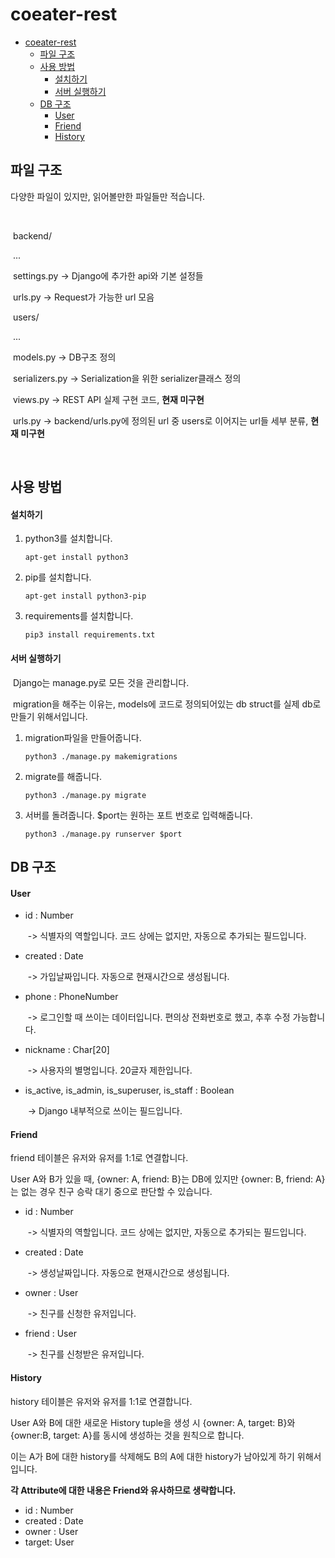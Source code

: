 # coeater-rest

- [coeater-rest](#coeater-rest)
  - [파일 구조](#파일-구조)
  - [사용 방법](#사용-방법)
      - [설치하기](#설치-하기)
      - [서버 실행하기](#서버-실행하기)
  - [DB 구조](#db-구조)
      - [User](#user)
      - [Friend](#friend)
      - [History](#history)

## 파일 구조

다양한 파일이 있지만, 읽어볼만한 파일들만 적습니다.

​	

​	backend/

​			...

​			settings.py						-> Django에 추가한 api와 기본 설정들

​			urls.py								-> Request가 가능한 url 모음

​	users/

​			...

​			models.py						-> DB구조 정의			

​			serializers.py					-> Serialization을 위한 serializer클래스 정의

​			views.py							-> REST API 실제 구현 코드, **현재 미구현**

​			urls.py								-> backend/urls.py에 정의된 url 중 users로 이어지는 url들 세부 분류, **현재 미구현**

​	

## 사용 방법

#### 설치하기

1. python3를 설치합니다.

   ```
   apt-get install python3
   ```

2. pip를 설치합니다.

   ```
   apt-get install python3-pip
   ```

3. requirements를 설치합니다.

   ```
   pip3 install requirements.txt
   ```

#### 서버 실행하기

​	Django는 manage.py로 모든 것을 관리합니다.

​	migration을 해주는 이유는, models에 코드로 정의되어있는 db struct를 실제 db로 만들기 위해서입니다.

1. migration파일을 만들어줍니다.

   ```
   python3 ./manage.py makemigrations
   ```

2. migrate를 해줍니다.

   ```
   python3 ./manage.py migrate
   ```

3. 서버를 돌려줍니다. $port는 원하는 포트 번호로 입력해줍니다.

   ```
   python3 ./manage.py runserver $port
   ```



## DB 구조

#### User

 - id : Number

   ​	-> 식별자의 역할입니다. 코드 상에는 없지만, 자동으로 추가되는 필드입니다.

 - created : Date

   ​	-> 가입날짜입니다. 자동으로 현재시간으로 생성됩니다.

 - phone : PhoneNumber

   ​	-> 로그인할 때 쓰이는 데이터입니다. 편의상 전화번호로 했고, 추후 수정 가능합니다.

 - nickname : Char[20]

   ​	-> 사용자의 별명입니다. 20글자 제한입니다.

 - is\_active, is\_admin, is\_superuser, is\_staff : Boolean

   ​	-> Django 내부적으로 쓰이는 필드입니다.

#### Friend

friend 테이블은 유저와 유저를 1:1로 연결합니다.

User A와 B가 있을 때, {owner: A, friend: B}는 DB에 있지만 {owner: B, friend: A}는 없는 경우 친구 승락 대기 중으로 판단할 수 있습니다.

- id : Number

  ​	-> 식별자의 역할입니다. 코드 상에는 없지만, 자동으로 추가되는 필드입니다.

- created : Date

  ​	-> 생성날짜입니다. 자동으로 현재시간으로 생성됩니다.

- owner : User

  ​	-> 친구를 신청한 유저입니다.

- friend : User

  ​	-> 친구를 신청받은 유저입니다.

#### History

history 테이블은 유저와 유저를 1:1로 연결합니다.

User A와 B에 대한 새로운 History tuple을 생성 시 {owner: A, target: B}와 {owner:B, target: A}를 동시에 생성하는 것을 원칙으로 합니다.

이는 A가 B에 대한 history를 삭제해도 B의 A에 대한 history가 남아있게 하기 위해서입니다.

**각 Attribute에 대한 내용은 Friend와 유사하므로 생략합니다.**

- id : Number
- created : Date
- owner : User
- target: User